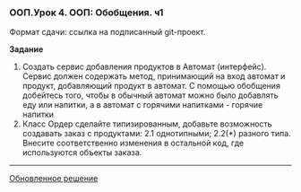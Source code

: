 ### ООП.Урок 4. ООП: Обобщения. ч1

Формат сдачи: ссылка на подписанный git-проект.

**Задание**

1. Создать сервис добавления продуктов в Автомат (интерфейс). 
Сервис должен содержать метод, принимающий на вход автомат и продукт, добавляющий продукт в автомат.
С помощью обобщения добейтесь того, чтобы в обычный автомат можно было добавлять еду или напитки, а в автомат с горячими напитками - горячие напитки
2. Класс Ордер сделайте типизированным, добавьте возможность создавать заказ с продуктами: 
  2.1 однотипными; 
  2.2(*) разного типа. 
Внесите соответственно изменения в остальной код, где используются объекты заказа.
***********


[Обновленное решение](Program.java)



